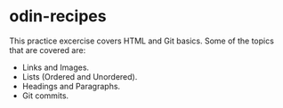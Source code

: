 # odin-recipes

This practice excercise covers HTML and Git basics. Some of the topics that are covered are:

- Links and Images.
- Lists (Ordered and Unordered).
- Headings and Paragraphs.
- Git commits.